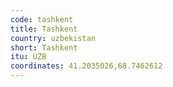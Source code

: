 ```yaml
---
code: tashkent
title: Tashkent
country: uzbekistan
short: Tashkent
itu: UZB
coordinates: 41.2035026,68.7462612
---
```

